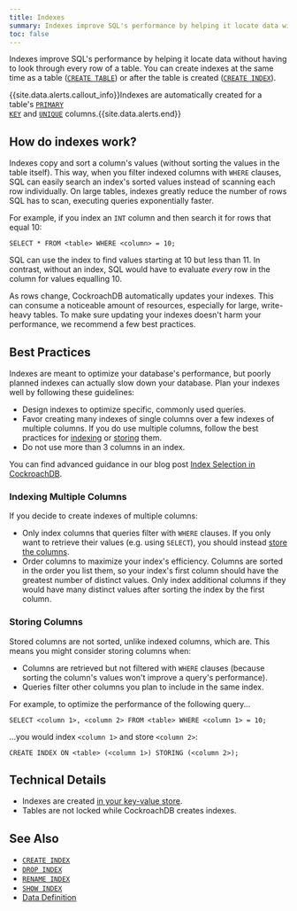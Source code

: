 ```yaml
---
title: Indexes
summary: Indexes improve SQL's performance by helping it locate data without having to look through every row of a table.
toc: false
---
```


Indexes improve SQL's performance by helping it locate data without having to look through every row of a table. You can create indexes at the same time as a table ([`CREATE TABLE`](create-table.html#create-a-table-with-secondary-indexes)) or after the table is created ([`CREATE INDEX`](create-index.html)).

{{site.data.alerts.callout_info}}Indexes are automatically created for a table's <a href="constraints.html#primary-key"><code>PRIMARY KEY</code></a> and <a href="constraints.html#unique"><code>UNIQUE</code></a> columns.{{site.data.alerts.end}}

## How do indexes work?

Indexes copy and sort a column's values (without sorting the values in the table itself). This way, when you filter indexed columns with `WHERE` clauses, SQL can easily search an index's sorted values instead of scanning each row individually. On large tables, indexes greatly reduce the number of rows SQL has to scan, executing queries exponentially faster.

For example, if you index an `INT` column and then search it for rows that equal 10:

~~~
SELECT * FROM <table> WHERE <column> = 10;
~~~

SQL can use the index to find values starting at 10 but less than 11. In contrast, without an index, SQL would have to evaluate _every_ row in the column for values equalling 10.

As rows change, CockroachDB automatically updates your indexes. This can consume a noticeable amount of resources, especially for large, write-heavy tables. To make sure updating your indexes doesn't harm your performance, we recommend a few best practices.

## Best Practices

Indexes are meant to optimize your database's performance, but poorly planned indexes can actually slow down your database. Plan your indexes well by following these guidelines:

- Design indexes to optimize specific, commonly used queries.
- Favor creating many indexes of single columns over a few indexes of multiple columns. If you do use multiple columns, follow the best practices for [indexing](#indexing-multiple-columns) or [storing](#storing-columns) them.
- Do not use more than 3 columns in an index.

You can find advanced guidance in our blog post [Index Selection in CockroachDB](https://www.cockroachlabs.com/blog/index-selection-cockroachdb-2/).

### Indexing Multiple Columns

If you decide to create indexes of multiple columns:

- Only index columns that queries filter with `WHERE` clauses. If you only want to retrieve their values (e.g. using `SELECT`), you should instead [store the columns](#storing-columns).
- Order columns to maximize your index's efficiency. Columns are sorted in the order you list them, so your index's first column should have the greatest number of distinct values. Only index additional columns if they would have many distinct values after sorting the index by the first column.

### Storing Columns

Stored columns are not sorted, unlike indexed columns, which are. This means you might consider storing columns when:

- Columns are retrieved but not filtered with `WHERE` clauses (because sorting the column's values won't improve a query's performance).
- Queries filter other columns you plan to include in the same index.

For example, to optimize the performance of the following query...

~~~
SELECT <column 1>, <column 2> FROM <table> WHERE <column 1> = 10;
~~~

...you would index `<column 1>` and store `<column 2>`:

~~~
CREATE INDEX ON <table> (<column 1>) STORING (<column 2>);
~~~


## Technical Details

- Indexes are created [in your key-value store](https://www.cockroachlabs.com/blog/sql-in-cockroachdb-mapping-table-data-to-key-value-storage/).
- Tables are not locked while CockroachDB creates indexes.

## See Also

- [`CREATE INDEX`](create-index.html)
- [`DROP INDEX`](drop-index.html) 
- [`RENAME INDEX`](rename-index.html) 
- [`SHOW INDEX`](show-index.html)
- [Data Definition](data-definition.html)